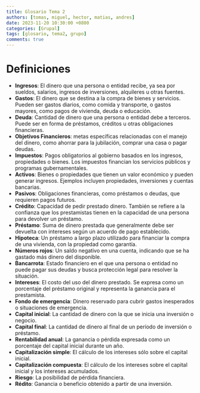 ```yaml
---
title: Glosario Tema 2
authors: [tomas, miguel, hector, matias, andres]
date: 2023-11-20 10:30:00 +0800
categories: [Grupal]
tags: [glosario, tema2, grupo]
comments: true
---
```


# Definiciones

- **Ingresos**: El dinero que una persona o entidad recibe, ya sea por sueldos, salarios, ingresos de inversiones, alquileres u otras fuentes.
- **Gastos**: El dinero que se destina a la compra de bienes y servicios. Pueden ser gastos diarios, como comida y transporte, o gastos mayores, como pagos de vivienda, deuda o educación.
- **Deuda**: Cantidad de dinero que una persona o entidad debe a terceros. Puede ser en forma de préstamos, créditos u otras obligaciones financieras.
- **Objetivos Financieros**: metas específicas relacionadas con el manejo del dinero, como ahorrar para la jubilación, comprar una casa o pagar deudas.
- **Impuestos**: Pagos obligatorios al gobierno basados en los ingresos, propiedades o bienes. Los impuestos financian los servicios públicos y programas gubernamentales.
- **Activos**: Bienes o propiedades que tienen un valor económico y pueden generar ingresos. Ejemplos incluyen propiedades, inversiones y cuentas bancarias.
- **Pasivos**: Obligaciones financieras, como préstamos o deudas, que requieren pagos futuros.
- **Crédito**: Capacidad de pedir prestado dinero. También se refiere a la confianza que los prestamistas tienen en la capacidad de una persona para devolver un préstamo.
- **Préstamo**: Suma de dinero prestada que generalmente debe ser devuelta con intereses según un acuerdo de pago establecido.
- **Hipoteca**: Un préstamo a largo plazo utilizado para financiar la compra de una vivienda, con la propiedad como garantía.
- **Números rojos**: Un saldo negativo en una cuenta, indicando que se ha gastado más dinero del disponible.
- **Bancarrota**: Estado financiero en el que una persona o entidad no puede pagar sus deudas y busca protección legal para resolver la situación.
- **Intereses**: El costo del uso del dinero prestado. Se expresa como un porcentaje del préstamo original y representa la ganancia para el prestamista.
- **Fondo de emergencia**: Dinero reservado para cubrir gastos inesperados o situaciones de emergencia.
- **Capital inicial**: La cantidad de dinero con la que se inicia una inversión o negocio.
- **Capital final**: La cantidad de dinero al final de un período de inversión o préstamo.
- **Rentabilidad anual**: La ganancia o pérdida expresada como un porcentaje del capital inicial durante un año.
- **Capitalización simple**: El cálculo de los intereses sólo sobre el capital inicial.
- **Capitalización compuesta**: El cálculo de los intereses sobre el capital inicial y los intereses acumulados.
- **Riesgo**: La posibilidad de pérdida financiera.
- **Rédito**: Ganancia o beneficio obtenido a partir de una inversión.
